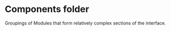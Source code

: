 Components folder
==============================
Groupings of Modules that form relatively complex sections of the interface.